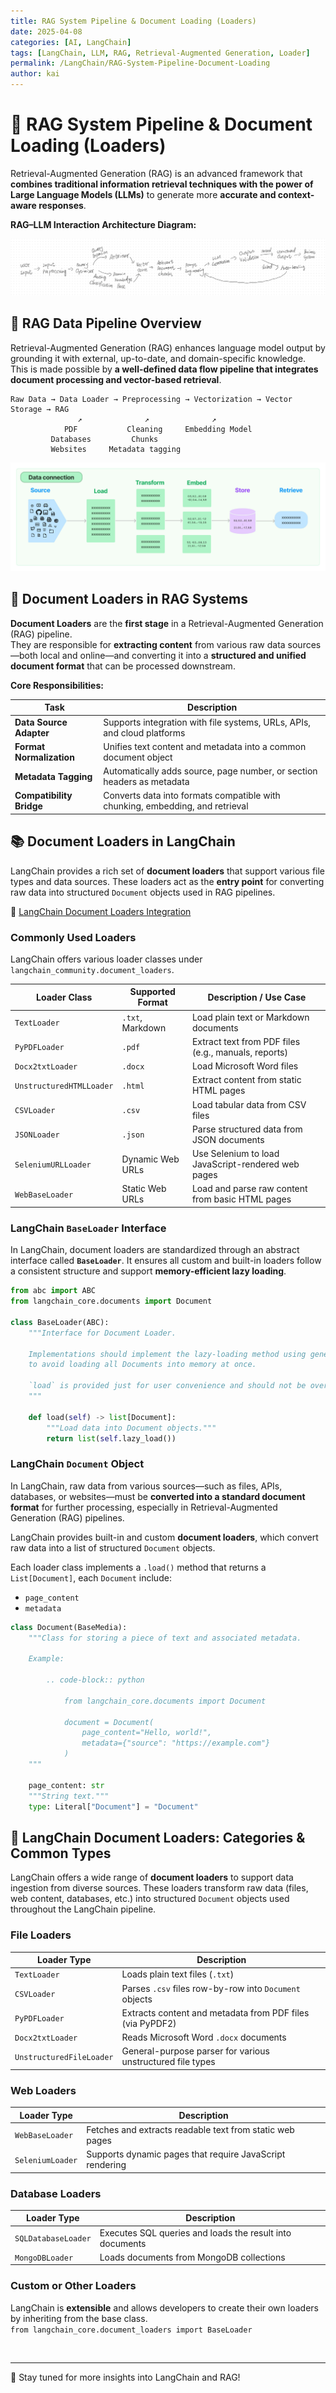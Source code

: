 ```yaml
---
title: RAG System Pipeline & Document Loading (Loaders)
date: 2025-04-08
categories: [AI, LangChain]
tags: [LangChain, LLM, RAG, Retrieval-Augmented Generation, Loader]
permalink: /LangChain/RAG-System-Pipeline-Document-Loading
author: kai
---
```



# 🚀 RAG System Pipeline & Document Loading (Loaders)
Retrieval-Augmented Generation (RAG) is an advanced framework that **combines traditional information retrieval techniques with the power of Large Language Models (LLMs)** to generate more **accurate and context-aware responses**.

**RAG–LLM Interaction Architecture Diagram:**

![RAG–LLM Interaction Architecture Diagram](/assets/img/posts/AI/LangChain/RAG-LLMInteractionArchDiagram.png)

## 🔁 RAG Data Pipeline Overview

Retrieval-Augmented Generation (RAG) enhances language model output by grounding it with external, up-to-date, and domain-specific knowledge. This is made possible by **a well-defined data flow pipeline that integrates document processing and vector-based retrieval**.

```text
Raw Data → Data Loader → Preprocessing → Vectorization → Vector Storage → RAG
               ↗              ↗              ↗
            PDF           Cleaning     Embedding Model
         Databases         Chunks
         Websites     Metadata tagging
```

![Data Connection](/assets/img/posts/AI/LangChain/DataConnection.jpg)


## 📄 Document Loaders in RAG Systems
**Document Loaders** are the **first stage** in a Retrieval-Augmented Generation (RAG) pipeline.  
They are responsible for **extracting content** from various raw data sources—both local and online—and converting it into a **structured and unified document format** that can be processed downstream.

**Core Responsibilities:**

| Task                     | Description                                                                 |
|--------------------------|-----------------------------------------------------------------------------|
| **Data Source Adapter**  | Supports integration with file systems, URLs, APIs, and cloud platforms     |
| **Format Normalization** | Unifies text content and metadata into a common document object             |
| **Metadata Tagging**     | Automatically adds source, page number, or section headers as metadata      |
| **Compatibility Bridge** | Converts data into formats compatible with chunking, embedding, and retrieval |


## 📚 Document Loaders in LangChain
LangChain provides a rich set of **document loaders** that support various file types and data sources. These loaders act as the **entry point** for converting raw data into structured `Document` objects used in RAG pipelines.

🔗 [LangChain Document Loaders Integration](https://python.langchain.com/docs/integrations/document_loaders/)  


### Commonly Used Loaders

LangChain offers various loader classes under `langchain_community.document_loaders`. 

| Loader Class               | Supported Format       | Description / Use Case                                     |
|---------------------------|------------------------|------------------------------------------------------------|
| `TextLoader`              | `.txt`, Markdown       | Load plain text or Markdown documents                      |
| `PyPDFLoader`             | `.pdf`                 | Extract text from PDF files (e.g., manuals, reports)       |
| `Docx2txtLoader`          | `.docx`                | Load Microsoft Word files                                  |
| `UnstructuredHTMLLoader`  | `.html`                | Extract content from static HTML pages                     |
| `CSVLoader`               | `.csv`                 | Load tabular data from CSV files                           |
| `JSONLoader`              | `.json`                | Parse structured data from JSON documents                  |
| `SeleniumURLLoader`       | Dynamic Web URLs       | Use Selenium to load JavaScript-rendered web pages         |
| `WebBaseLoader`           | Static Web URLs        | Load and parse raw content from basic HTML pages           |


### LangChain `BaseLoader` Interface 
In LangChain, document loaders are standardized through an abstract interface called **`BaseLoader`**. It ensures all custom and built-in loaders follow a consistent structure and support **memory-efficient lazy loading**.

```python
from abc import ABC
from langchain_core.documents import Document

class BaseLoader(ABC):
    """Interface for Document Loader.

    Implementations should implement the lazy-loading method using generators
    to avoid loading all Documents into memory at once.

    `load` is provided just for user convenience and should not be overridden.
    """

    def load(self) -> list[Document]:
        """Load data into Document objects."""
        return list(self.lazy_load())
```


### LangChain `Document` Object 
In LangChain, raw data from various sources—such as files, APIs, databases, or websites—must be **converted into a standard document format** for further processing, especially in Retrieval-Augmented Generation (RAG) pipelines.


LangChain provides built-in and custom **document loaders**, which convert raw data into a list of structured `Document` objects.

Each loader class implements a `.load()` method that returns a `List[Document]`, each `Document` include:
- `page_content`
- `metadata`

```python
class Document(BaseMedia):
    """Class for storing a piece of text and associated metadata.

    Example:

        .. code-block:: python

            from langchain_core.documents import Document

            document = Document(
                page_content="Hello, world!",
                metadata={"source": "https://example.com"}
            )
    """

    page_content: str
    """String text."""
    type: Literal["Document"] = "Document"
```

## 📂 LangChain Document Loaders: Categories & Common Types
LangChain offers a wide range of **document loaders** to support data ingestion from diverse sources. These loaders transform raw data (files, web content, databases, etc.) into structured `Document` objects used throughout the LangChain pipeline.

### File Loaders

| Loader Type           | Description                                                  |
|-----------------------|--------------------------------------------------------------|
| `TextLoader`          | Loads plain text files (`.txt`)                              |
| `CSVLoader`           | Parses `.csv` files row-by-row into `Document` objects       |
| `PyPDFLoader`         | Extracts content and metadata from PDF files (via PyPDF2)    |
| `Docx2txtLoader`      | Reads Microsoft Word `.docx` documents                       |
| `UnstructuredFileLoader` | General-purpose parser for various unstructured file types  |


### Web Loaders

| Loader Type           | Description                                                    |
|-----------------------|----------------------------------------------------------------|
| `WebBaseLoader`       | Fetches and extracts readable text from static web pages       |
| `SeleniumLoader`      | Supports dynamic pages that require JavaScript rendering       |


### Database Loaders

| Loader Type           | Description                                           |
|-----------------------|-------------------------------------------------------|
| `SQLDatabaseLoader`   | Executes SQL queries and loads the result into documents |
| `MongoDBLoader`       | Loads documents from MongoDB collections               |


### Custom or Other Loaders
LangChain is **extensible** and allows developers to create their own loaders by inheriting from the base class.<br>
`from langchain_core.document_loaders import BaseLoader`





<br>



---

🚀 Stay tuned for more insights into LangChain and RAG!



